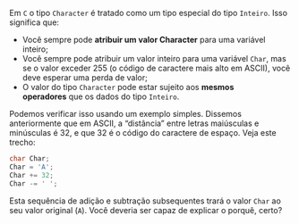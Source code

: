 Em `C`  o tipo `Character` é tratado como um tipo especial do tipo ``Inteiro``. Isso significa que:

- Você sempre pode **atribuir um valor Character** para uma variável inteiro;
- Você sempre pode atribuir um valor inteiro para uma variável ``Char``, mas se o valor exceder 255 (o código de caractere mais alto em ASCII), você deve esperar uma perda de valor;
- O valor do tipo `Character` pode estar sujeito aos **mesmos operadores** que os dados do tipo ``Inteiro``.

Podemos verificar isso usando um exemplo simples. Dissemos anteriormente que em ASCII, a “distância” entre letras maiúsculas e minúsculas é 32, e que 32 é o código do caractere de espaço. Veja este trecho:

```c
char Char;
Char = 'A';
Char += 32;
Char -= ' ';
```

Esta sequência de adição e subtração subsequentes trará o valor `Char` ao seu valor original (`A`). Você deveria ser capaz de explicar o porquê, certo?